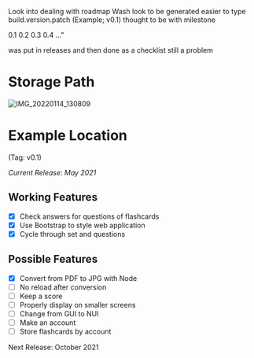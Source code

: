 Look into dealing with roadmap
 Wash look to be generated easier to type
build.version.patch (Example; v0.1)
 thought to be with milestone

0.1
0.2
0.3
0.4
..."

was put in releases
 and then done as a checklist
  still a problem

# Storage Path

![IMG_20220114_130809](https://user-images.githubusercontent.com/58202540/149571748-c77080ae-db10-42b6-a0dc-1f2c58b27e31.jpg)

# Example Location

(Tag: v0.1)

*Current Release: May 2021*

## Working Features
- [x] Check answers for questions of flashcards
- [x] Use Bootstrap to style web application
- [x] Cycle through set and questions

## Possible Features
- [x] Convert from PDF to JPG with Node
- [ ] No reload after conversion
- [ ] Keep a score
- [ ] Properly display on smaller screens
- [ ] Change from GUI to NUI
- [ ] Make an account
- [ ] Store flashcards by account

Next Release: October 2021
